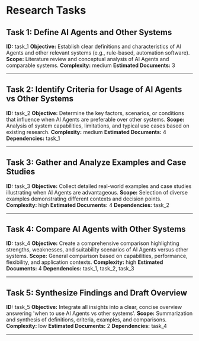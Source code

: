 # Research Tasks

## Task 1: Define AI Agents and Other Systems
**ID:** task_1
**Objective:** Establish clear definitions and characteristics of AI Agents and other relevant systems (e.g., rule-based, automation software).
**Scope:** Literature review and conceptual analysis of AI Agents and comparable systems.
**Complexity:** medium
**Estimated Documents:** 3

---

## Task 2: Identify Criteria for Usage of AI Agents vs Other Systems
**ID:** task_2
**Objective:** Determine the key factors, scenarios, or conditions that influence when AI Agents are preferable over other systems.
**Scope:** Analysis of system capabilities, limitations, and typical use cases based on existing research.
**Complexity:** medium
**Estimated Documents:** 4
**Dependencies:** task_1

---

## Task 3: Gather and Analyze Examples and Case Studies
**ID:** task_3
**Objective:** Collect detailed real-world examples and case studies illustrating when AI Agents are advantageous.
**Scope:** Selection of diverse examples demonstrating different contexts and decision points.
**Complexity:** high
**Estimated Documents:** 4
**Dependencies:** task_2

---

## Task 4: Compare AI Agents with Other Systems
**ID:** task_4
**Objective:** Create a comprehensive comparison highlighting strengths, weaknesses, and suitability scenarios of AI Agents versus other systems.
**Scope:** General comparison based on capabilities, performance, flexibility, and application contexts.
**Complexity:** high
**Estimated Documents:** 4
**Dependencies:** task_1, task_2, task_3

---

## Task 5: Synthesize Findings and Draft Overview
**ID:** task_5
**Objective:** Integrate all insights into a clear, concise overview answering 'when to use AI Agents vs other systems'.
**Scope:** Summarization and synthesis of definitions, criteria, examples, and comparisons.
**Complexity:** low
**Estimated Documents:** 2
**Dependencies:** task_4

---
